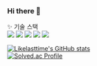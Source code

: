 ### Hi there 👋

<!--
**likelasttime/likelasttime** is a ✨ _special_ ✨ repository because its `README.md` (this file) appears on your GitHub profile.

Here are some ideas to get you started:

- 🔭 I’m currently working on ...
- 🌱 I’m currently learning ...
- 👯 I’m looking to collaborate on ...
- 🤔 I’m looking for help with ...
- 💬 Ask me about ...
- 📫 How to reach me: ...
- 😄 Pronouns: ...
- ⚡ Fun fact: ...
-->

✨ 기술 스택<br>
<img src="https://img.shields.io/badge/Java-3766AB?style=flat-square&logo=Java&logoColor=white">
<img src="https://img.shields.io/badge/Python-0000FF?style=flat-square&logo=Python&logoColor=white">
<img src="https://img.shields.io/badge/Spring-green?style=flat-square&logo=Spring">
<img src="https://img.shields.io/badge/JPA-0B3B17?style=flat-square">
<img src="https://img.shields.io/badge/MySQL-FF8000?style=flat-square&logo=MySQL">


[![Likelasttime's GitHub stats](https://github-readme-stats.vercel.app/api?username=Likelasttime)](https://github.com/anuraghazra/github-readme-stats)  
[![Solved.ac Profile](http://mazassumnida.wtf/api/v2/generate_badge?boj=jeong00)](https://solved.ac/jeong00/)

